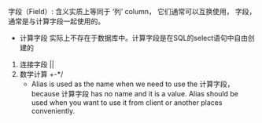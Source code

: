 字段（Field）: 含义实质上等同于 ‘列’ column， 它们通常可以互换使用， 字段， 通常是与计算字段一起使用的。

-  计算字段 实际上不存在于数据库中。计算字段是在SQL的select语句中自由创建的

1. 连接字段 ||
2. 数学计算 +-*/
   - Alias  is used as the name when we need to use the 计算字段， because 计算字段 has no name and  it is a value. Alias should be used when you want to use it from client or another places conveniently.